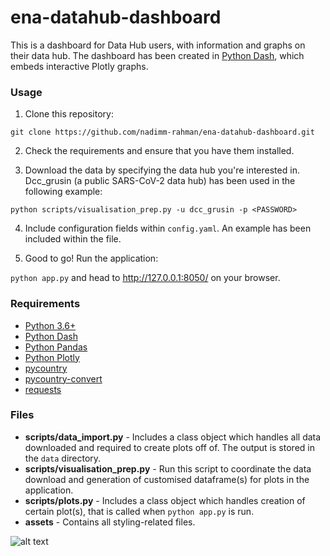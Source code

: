 # ena-datahub-dashboard

This is a dashboard for Data Hub users, with information and graphs on their data hub.
The dashboard has been created in [Python Dash](https://dash.plotly.com/introduction#:~:text=Dash%20is%20a%20productive%20Python,works%20with%20data%20in%20Python.), which embeds interactive Plotly graphs.

### Usage
1. Clone this repository:

`git clone https://github.com/nadimm-rahman/ena-datahub-dashboard.git`
   
2. Check the requirements and ensure that you have them installed.
   
3. Download the data by specifying the data hub you're interested in. Dcc_grusin (a public SARS-CoV-2 data hub) has been used in the following example:

`python scripts/visualisation_prep.py -u dcc_grusin -p <PASSWORD>`

4. Include configuration fields within `config.yaml`. An example has been included within the file.

5. Good to go! Run the application:

`python app.py` and head to http://127.0.0.1:8050/
 on your browser.

### Requirements

- [Python 3.6+](https://www.python.org/downloads/)
- [Python Dash](https://dash.plotly.com/installation)
- [Python Pandas](https://pandas.pydata.org/docs/getting_started/install.html)
- [Python Plotly](https://plotly.com/python/getting-started/#installation)
- [pycountry](https://pypi.org/project/pycountry/)
- [pycountry-convert](https://pypi.org/project/pycountry-convert/)
- [requests](https://docs.python-requests.org/en/master/user/install/)

### Files
- <b>scripts/data_import.py</b> - Includes a class object which handles all data downloaded and required to create plots off of. The output is stored in the `data` directory.
- <b>scripts/visualisation_prep.py</b> - Run this script to coordinate the data download and generation of customised dataframe(s) for plots in the application.
- <b>scripts/plots.py</b> - Includes a class object which handles creation of certain plot(s), that is called when `python app.py` is run.
- <b>assets</b> - Contains all styling-related files.

![alt text](https://github.com/nadimm-rahman/ena-datahub-dashboard/blob/main/assets/example.png?raw=true)